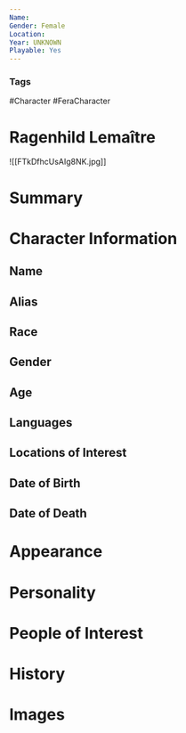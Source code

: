 ```yaml
---
Name: 
Gender: Female
Location: 
Year: UNKNOWN
Playable: Yes
---
```


### Tags
#Character #FeraCharacter 

# Ragenhild Lemaître
![[FTkDfhcUsAIg8NK.jpg]]


# Summary


# Character Information

## Name

## Alias

## Race

## Gender

## Age

## Languages

## Locations of Interest

## Date of Birth

## Date of Death

# Appearance

# Personality

# People of Interest

# History

# Images
